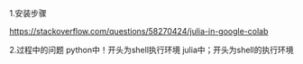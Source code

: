 1.安装步骤

https://stackoverflow.com/questions/58270424/julia-in-google-colab

2.过程中的问题
python中！开头为shell执行环境
julia中；开头为shell的执行环境

